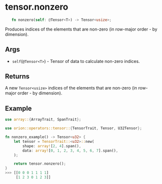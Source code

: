 # tensor.nonzero

```rust 
   fn nonzero(self: @Tensor<T>) -> Tensor<usize>;
```

Produces indices of the elements that are non-zero (in row-major order - by dimension).

## Args

* `self`(`@Tensor<T>`) - Tensor of data to calculate non-zero indices.  

## Returns 

A new `Tensor<usize>` indices of the elements that are non-zero (in row-major order - by dimension).

## Example

```rust
use array::{ArrayTrait, SpanTrait};

use orion::operators::tensor::{TensorTrait, Tensor, U32Tensor};

fn nonzero_example() -> Tensor<u32> {
    let tensor = TensorTrait::<u32>::new(
        shape: array![2, 4].span(), 
        data: array![0, 1, 2, 3, 4, 5, 6, 7].span(), 
    );

    return tensor.nonzero();
}
>>> [[0 0 0 1 1 1 1]
     [1 2 3 0 1 2 3]]
```
